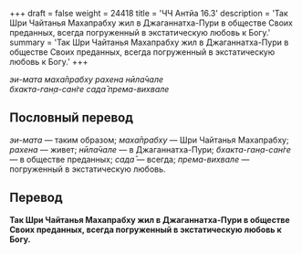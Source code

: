 +++
draft = false
weight = 24418
title = 'ЧЧ Антйа 16.3'
description = 'Так Шри Чайтанья Махапрабху жил в Джаганнатха-Пури в обществе Своих преданных, всегда погруженный в экстатическую любовь к Богу.'
summary = 'Так Шри Чайтанья Махапрабху жил в Джаганнатха-Пури в обществе Своих преданных, всегда погруженный в экстатическую любовь к Богу.'
+++

_эи-мата маха̄прабху рахена нӣла̄чале  
бхакта-ган̣а-сан̇ге сада̄ према-вихвале_

## Пословный перевод

_эи_\-_мата_ — таким образом; _маха̄прабху_ — Шри Чайтанья Махапрабху; _рахена_ — живет; _нӣла̄чале_ — в Джаганнатха-Пури; _бхакта_\-_ган̣а_\-_сан̇ге_ — в обществе преданных; _сада̄_ — всегда; _према_\-_вихвале_ — погруженный в экстатическую любовь.

## Перевод

**Так Шри Чайтанья Махапрабху жил в Джаганнатха-Пури в обществе Своих преданных, всегда погруженный в экстатическую любовь к Богу.**
